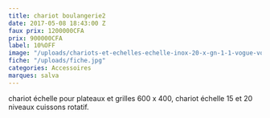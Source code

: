 ```yaml
---
title: chariot boulangerie2
date: 2017-05-08 18:43:00 Z
faux prix: 1200000CFA
prix: 900000CFA
label: 10%OFF
image: "/uploads/chariots-et-echelles-echelle-inox-20-x-gn-1-1-vogue-vogue-u376.jpg"
fiche: "/uploads/fiche.jpg"
categories: Accessoires
marques: salva
---
```


chariot échelle pour plateaux et grilles 600 x 400, chariot échelle 15 et 20 niveaux cuissons rotatif.